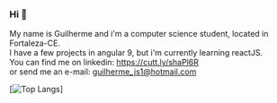 ### Hi 👋

My name is Guilherme and i'm a computer science student, located in Fortaleza-CE. <br>
I have a few projects in angular 9, but i'm currently learning reactJS. <br>
You can find me on linkedin: https://cutt.ly/shaPl6R <br>
or send me an e-mail: guilherme_js1@hotmail.com <br>

[![Top Langs](https://github-readme-stats.vercel.app/api/top-langs/?username=isthatME&layout=compact)]
